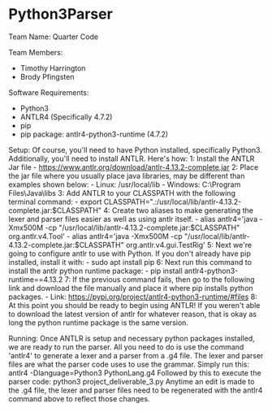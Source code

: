 # Python3Parser

Team Name: Quarter Code

Team Members:
  - Timothy Harrington
  - Brody Pfingsten

Software Requirements:
  - Python3
  - ANTLR4 (Specifically 4.7.2)
  - pip
  - pip package: antlr4-python3-runtime (4.7.2)

Setup:
Of course, you'll need to have Python installed, specifically Python3. Additionally, you'll need to install ANTLR. Here's how:
  1: Install the ANTLR Jar file - https://www.antlr.org/download/antlr-4.13.2-complete.jar
  2: Place the jar file where you usually place java libraries, may be different than examples shown below:
    - Linux: /usr/local/lib
    - Windows: C:\Program Files\Java\libs
  3: Add ANTLR to your CLASSPATH with the following terminal command:
    - export CLASSPATH=".:/usr/local/lib/antlr-4.13.2-complete.jar:$CLASSPATH"
  4: Create two aliases to make generating the lexer and parser files easier as well as using antlr itself.
    - alias antlr4='java -Xmx500M -cp "/usr/local/lib/antlr-4.13.2-complete.jar:$CLASSPATH" org.antlr.v4.Tool'
    - alias antlr4='java -Xmx500M -cp "/usr/local/lib/antlr-4.13.2-complete.jar:$CLASSPATH" org.antlr.v4.gui.TestRig'
  5: Next we're going to configure antlr to use with Python. If you don't already have pip installed, install it with:
    - sudo apt install pip
  6: Next run this command to install the antlr python runtime package:
    - pip install antlr4-python3-runtime==4.13.2
  7: If the previous command fails, then go to the following link and download the file manually and place it where pip installs python packages.
    - Link: https://pypi.org/project/antlr4-python3-runtime/#files
  8: At this point you should be ready to begin using ANTLR! If you weren't able to download the latest version of antlr for whatever reason, that is okay as long the python runtime package is the same version.

Running:
Once ANTLR is setup and necessary python packages installed, we are ready to run the parser. All you need to do is use the command 'antlr4' to generate a lexer and a parser from a .g4 file. The lexer and parser files are what the parser code uses to use the grammar. Simply run this:
  antlr4 -Dlanguage=Python3 PythonLang.g4
Followed by this to execute the parser code:
  python3 project_deliverable_3.py
Anytime an edit is made to the .g4 file, the lexer and parser files need to be regenerated with the antlr4 command above to reflect those changes.
